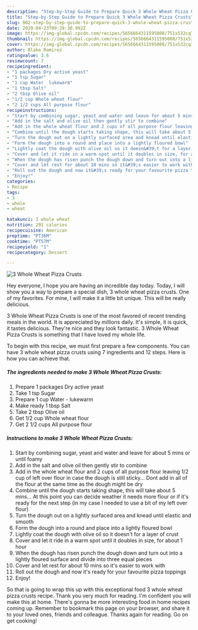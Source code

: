 ```yaml
---
description: "Step-by-Step Guide to Prepare Quick 3 Whole Wheat Pizza Crusts"
title: "Step-by-Step Guide to Prepare Quick 3 Whole Wheat Pizza Crusts"
slug: 902-step-by-step-guide-to-prepare-quick-3-whole-wheat-pizza-crusts
date: 2020-04-23T09:28:30.992Z
image: https://img-global.cpcdn.com/recipes/5656664311595008/751x532cq70/3-whole-wheat-pizza-crusts-recipe-main-photo.jpg
thumbnail: https://img-global.cpcdn.com/recipes/5656664311595008/751x532cq70/3-whole-wheat-pizza-crusts-recipe-main-photo.jpg
cover: https://img-global.cpcdn.com/recipes/5656664311595008/751x532cq70/3-whole-wheat-pizza-crusts-recipe-main-photo.jpg
author: Blake Ramirez
ratingvalue: 3.6
reviewcount: 7
recipeingredient:
- "1 packages Dry active yeast"
- "1 tsp Sugar"
- "1 cup Water  lukewarm"
- "1 tbsp Salt"
- "2 tbsp Olive oil"
- "1/2 cup Whole wheat flour"
- "2 1/2 cups All purpose flour"
recipeinstructions:
- "Start by combining sugar, yeast and water and leave for about 5 mins or until foamy"
- "Add in the salt and olive oil then gently stir to combine"
- "Add in the whole wheat flour and 2 cups of all purpose flour leaving 1/2 cup of left over flour in case the dough is still sticky... Dont add in all of the flour at the same time as the dough might be dry"
- "Combine until the dough starts taking shape, this will take about 5 mins... At this point you can decide weather it needs more flour or if it&#39;s ready for the next step (in my case I needed to use a bit of my left over flour)"
- "Turn the dough out on a lightly surfaced area and knead until elastic and smooth"
- "Form the dough into a round and place into a lightly floured bowl"
- "Lightly coat the dough with olive oil so it doesn&#39;t for a layer of crust"
- "Cover and let it ride in a warm spot until it doubles in size, for about 1 hour"
- "When the dough has risen punch the dough down and turn out into a lightly floured surface and divide into three equal pieces"
- "Cover and let rest for about 10 mins so it&#39;s easier to work with"
- "Roll out the dough and now it&#39;s ready for your favourite pizza toppings"
- "Enjoy!"
categories:
- Recipe
tags:
- 3
- whole
- wheat

katakunci: 3 whole wheat 
nutrition: 291 calories
recipecuisine: American
preptime: "PT36M"
cooktime: "PT57M"
recipeyield: "1"
recipecategory: Dessert

---
```



![3 Whole Wheat Pizza Crusts](https://img-global.cpcdn.com/recipes/5656664311595008/751x532cq70/3-whole-wheat-pizza-crusts-recipe-main-photo.jpg)

Hey everyone, I hope you are having an incredible day today. Today, I will show you a way to prepare a special dish, 3 whole wheat pizza crusts. One of my favorites. For mine, I will make it a little bit unique. This will be really delicious.

3 Whole Wheat Pizza Crusts is one of the most favored of recent trending meals in the world. It is appreciated by millions daily. It's simple, it is quick, it tastes delicious. They're nice and they look fantastic. 3 Whole Wheat Pizza Crusts is something that I have loved my whole life.




To begin with this recipe, we must first prepare a few components. You can have 3 whole wheat pizza crusts using 7 ingredients and 12 steps. Here is how you can achieve that.

<!--inarticleads1-->

##### The ingredients needed to make 3 Whole Wheat Pizza Crusts:

1. Prepare 1 packages Dry active yeast
1. Take 1 tsp Sugar
1. Prepare 1 cup Water - lukewarm
1. Make ready 1 tbsp Salt
1. Take 2 tbsp Olive oil
1. Get 1/2 cup Whole wheat flour
1. Get 2 1/2 cups All purpose flour




<!--inarticleads2-->

##### Instructions to make 3 Whole Wheat Pizza Crusts:

1. Start by combining sugar, yeast and water and leave for about 5 mins or until foamy
1. Add in the salt and olive oil then gently stir to combine
1. Add in the whole wheat flour and 2 cups of all purpose flour leaving 1/2 cup of left over flour in case the dough is still sticky... Dont add in all of the flour at the same time as the dough might be dry
1. Combine until the dough starts taking shape, this will take about 5 mins... At this point you can decide weather it needs more flour or if it&#39;s ready for the next step (in my case I needed to use a bit of my left over flour)
1. Turn the dough out on a lightly surfaced area and knead until elastic and smooth
1. Form the dough into a round and place into a lightly floured bowl
1. Lightly coat the dough with olive oil so it doesn&#39;t for a layer of crust
1. Cover and let it ride in a warm spot until it doubles in size, for about 1 hour
1. When the dough has risen punch the dough down and turn out into a lightly floured surface and divide into three equal pieces
1. Cover and let rest for about 10 mins so it&#39;s easier to work with
1. Roll out the dough and now it&#39;s ready for your favourite pizza toppings
1. Enjoy!




So that is going to wrap this up with this exceptional food 3 whole wheat pizza crusts recipe. Thank you very much for reading. I'm confident you will make this at home. There's gonna be more interesting food in home recipes coming up. Remember to bookmark this page on your browser, and share it to your loved ones, friends and colleague. Thanks again for reading. Go on get cooking!
